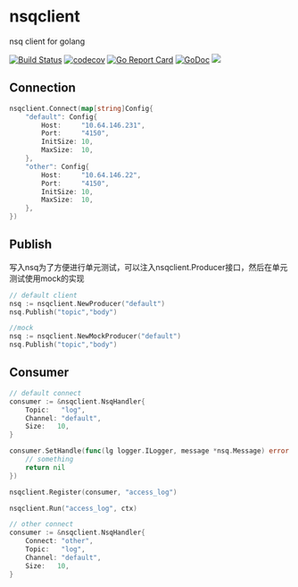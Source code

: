 # nsqclient
nsq client for golang

<a href="https://github.com/goapt/nsqclient/actions"><img src="https://github.com/goapt/nsqclient/workflows/build/badge.svg" alt="Build Status"></a>
<a href="https://codecov.io/gh/goapt/nsqclient"><img src="https://codecov.io/gh/goapt/nsqclient/branch/master/graph/badge.svg" alt="codecov"></a>
<a href="https://goreportcard.com/report/github.com/goapt/nsqclient"><img src="https://goreportcard.com/badge/github.com/goapt/nsqclient" alt="Go Report Card
"></a>
<a href="https://pkg.go.dev/github.com/goapt/nsqclient"><img src="https://img.shields.io/badge/go.dev-reference-007d9c?logo=go&logoColor=white&style=flat-square" alt="GoDoc"></a>
<a href="https://opensource.org/licenses/mit-license.php" rel="nofollow"><img src="https://badges.frapsoft.com/os/mit/mit.svg?v=103"></a>


##  Connection
```go
nsqclient.Connect(map[string]Config{
    "default": Config{
        Host:     "10.64.146.231",
        Port:     "4150",
        InitSize: 10,
        MaxSize:  10,
    },
    "other": Config{
        Host:     "10.64.146.22",
        Port:     "4150",
        InitSize: 10,
        MaxSize:  10,
    },
})
```

## Publish
写入nsq为了方便进行单元测试，可以注入nsqclient.Producer接口，然后在单元测试使用mock的实现
```go
// default client
nsq := nsqclient.NewProducer("default")
nsq.Publish("topic","body")

//mock
nsq := nsqclient.NewMockProducer("default")
nsq.Publish("topic","body")
```

## Consumer
```go
// default connect
consumer := &nsqclient.NsqHandler{
    Topic:   "log",
    Channel: "default",
    Size:   10,
}

consumer.SetHandle(func(lg logger.ILogger, message *nsq.Message) error {
    // something
    return nil
})

nsqclient.Register(consumer, "access_log")

nsqclient.Run("access_log", ctx)

// other connect
consumer := &nsqclient.NsqHandler{
    Connect: "other",
    Topic:   "log",
    Channel: "default",
    Size:   10,
}
```